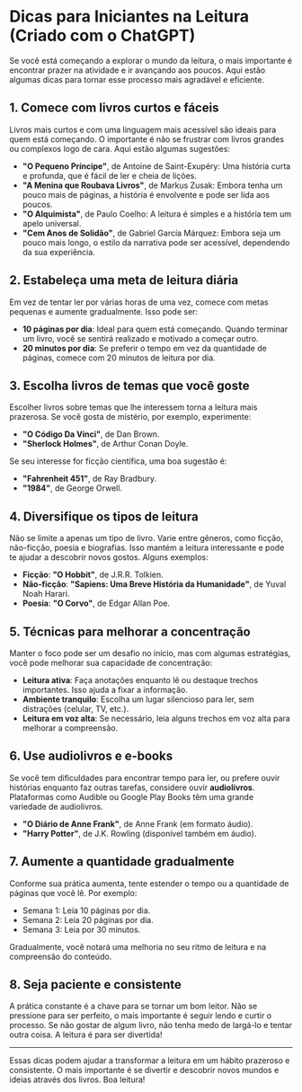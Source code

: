 # Dicas para Iniciantes na Leitura (Criado com o ChatGPT)

Se você está começando a explorar o mundo da leitura, o mais importante é encontrar prazer na atividade e ir avançando aos poucos. Aqui estão algumas dicas para tornar esse processo mais agradável e eficiente.

## 1. Comece com livros curtos e fáceis
Livros mais curtos e com uma linguagem mais acessível são ideais para quem está começando. O importante é não se frustrar com livros grandes ou complexos logo de cara. Aqui estão algumas sugestões:

- **"O Pequeno Príncipe"**, de Antoine de Saint-Exupéry: Uma história curta e profunda, que é fácil de ler e cheia de lições.
- **"A Menina que Roubava Livros"**, de Markus Zusak: Embora tenha um pouco mais de páginas, a história é envolvente e pode ser lida aos poucos.
- **"O Alquimista"**, de Paulo Coelho: A leitura é simples e a história tem um apelo universal.
- **"Cem Anos de Solidão"**, de Gabriel García Márquez: Embora seja um pouco mais longo, o estilo da narrativa pode ser acessível, dependendo da sua experiência.

## 2. Estabeleça uma meta de leitura diária
Em vez de tentar ler por várias horas de uma vez, comece com metas pequenas e aumente gradualmente. Isso pode ser:

- **10 páginas por dia**: Ideal para quem está começando. Quando terminar um livro, você se sentirá realizado e motivado a começar outro.
- **20 minutos por dia**: Se preferir o tempo em vez da quantidade de páginas, comece com 20 minutos de leitura por dia.

## 3. Escolha livros de temas que você goste
Escolher livros sobre temas que lhe interessem torna a leitura mais prazerosa. Se você gosta de mistério, por exemplo, experimente:

- **"O Código Da Vinci"**, de Dan Brown.
- **"Sherlock Holmes"**, de Arthur Conan Doyle.
  
Se seu interesse for ficção científica, uma boa sugestão é:

- **"Fahrenheit 451"**, de Ray Bradbury.
- **"1984"**, de George Orwell.

## 4. Diversifique os tipos de leitura
Não se limite a apenas um tipo de livro. Varie entre gêneros, como ficção, não-ficção, poesia e biografias. Isso mantém a leitura interessante e pode te ajudar a descobrir novos gostos. Alguns exemplos:

- **Ficção**: **"O Hobbit"**, de J.R.R. Tolkien.
- **Não-ficção**: **"Sapiens: Uma Breve História da Humanidade"**, de Yuval Noah Harari.
- **Poesia**: **"O Corvo"**, de Edgar Allan Poe.

## 5. Técnicas para melhorar a concentração
Manter o foco pode ser um desafio no início, mas com algumas estratégias, você pode melhorar sua capacidade de concentração:

- **Leitura ativa**: Faça anotações enquanto lê ou destaque trechos importantes. Isso ajuda a fixar a informação.
- **Ambiente tranquilo**: Escolha um lugar silencioso para ler, sem distrações (celular, TV, etc.).
- **Leitura em voz alta**: Se necessário, leia alguns trechos em voz alta para melhorar a compreensão.

## 6. Use audiolivros e e-books
Se você tem dificuldades para encontrar tempo para ler, ou prefere ouvir histórias enquanto faz outras tarefas, considere ouvir **audiolivros**. Plataformas como Audible ou Google Play Books têm uma grande variedade de audiolivros.

- **"O Diário de Anne Frank"**, de Anne Frank (em formato áudio).
- **"Harry Potter"**, de J.K. Rowling (disponível também em áudio).

## 7. Aumente a quantidade gradualmente
Conforme sua prática aumenta, tente estender o tempo ou a quantidade de páginas que você lê. Por exemplo:

- Semana 1: Leia 10 páginas por dia.
- Semana 2: Leia 20 páginas por dia.
- Semana 3: Leia por 30 minutos.

Gradualmente, você notará uma melhoria no seu ritmo de leitura e na compreensão do conteúdo.

## 8. Seja paciente e consistente
A prática constante é a chave para se tornar um bom leitor. Não se pressione para ser perfeito, o mais importante é seguir lendo e curtir o processo. Se não gostar de algum livro, não tenha medo de largá-lo e tentar outra coisa. A leitura é para ser divertida!

---

Essas dicas podem ajudar a transformar a leitura em um hábito prazeroso e consistente. O mais importante é se divertir e descobrir novos mundos e ideias através dos livros. Boa leitura!
